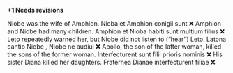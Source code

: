 **+1 Needs revisions**

Niobe was the wife of Amphion.
Nioba et Amphion conigii sunt ❌
Amphion and Niobe had many children.
Amphion et Nioba habiti sunt multium filius ❌
Leto repeatedly warned her, but Niobe did not listen to (“hear”) Leto.
Latona cantio Niobe , Niobe ne audiui ❌
Apollo, the son of the latter woman, killed the sons of the former woman.
Interfecturent sunt filii prioris nominis ❌
His sister Diana killed her daughters.
Fraternea Dianae interfecturent filiae ❌
